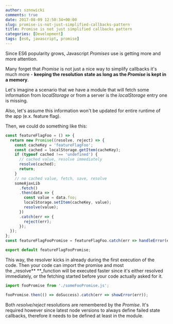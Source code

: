 ```yaml
---
author: sznowicki
comments: true
date: 2017-08-09 12:50:34+00:00
slug: promise-is-not-just-simplified-callbacks-pattern
title: Promise is not just simplified callbacks pattern
categories: [Development]
tags: [es6, javascript, promise]
---
```


Since ES6 popularity grows, Javascript *Promises* use is getting more and more attention.

Many forget that _Promise_ is not just a nice way to simplify callbacks it's much more - **keeping the resolution state as long as the *Promise* is kept in a memory**.

Let's imagine a scenario that we have a module that will fetch some information from *localStorage* or from a server is the *localStorage* entry one is missing.

Also, let's assume this information won't be updated for entire runtime of the app (e.x. feature flag).

Then, we could do something like this:

```javascript
const featureFlagFoo = () => {
  return new Promise((resolve, reject) => {
    const cacheKey = 'featureFlagFoo';
    const cached = localStorage.getItem(cacheKey);
    if (typeof cached !== 'undefined') {
      // cached value, resolve immediately
      resolve(cached);
      return;
    }
    // no cached value, fetch, save, resolve
    someAjaxLib
      .fetch()
      .then(data => {
        const value = data.foo;
        localStorage.setItem(cacheKey, value);
        resolve(value);
      })
      .catch(err => {
        reject(err);
      });
  });
};
const featureFlagFooPromise = featureFlagFoo.catch(err => handleError(err));

export default featureFlagFooPromise;
```

This way, the resolver kicks in already during the first execution of the code. Then your code can import the promise and most the _resolve\*\* \*\*\_function will be executed faster since it's either resolved immediately, or the fetching started before your code actually asked for it.

```javascript
import fooPromise from './someFooPromise.js';

fooPromise.then(() => doSuccess).catch(err => showError(err));
```

Both *resolve/reject* resolutions are remembered by the *Promise*. It's required however since latest node versions to always define failed state callbacks, therefore it needs to be defined at least in the module.
